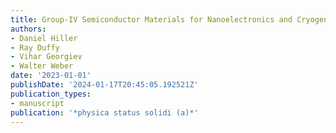 ```yaml
---
title: Group-IV Semiconductor Materials for Nanoelectronics and Cryogenic Electronics
authors:
- Daniel Hiller
- Ray Duffy
- Vihar Georgiev
- Walter Weber
date: '2023-01-01'
publishDate: '2024-01-17T20:45:05.192521Z'
publication_types:
- manuscript
publication: '*physica status solidi (a)*'
---
```

